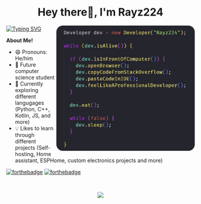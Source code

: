 <h1 align="center">Hey there👋, I'm Rayz224</h1>

<img align="right" src="https://github.com/Rayz224/Rayz224/blob/main/devLife.png" width="370" height="auto">

[![Typing SVG](https://readme-typing-svg.herokuapp.com?color=%2336BCF7&duration=2000&multiline=true&height=60&lines=Future+computer+science+student;If+everything+goes+well+%F0%9F%91%80+)](https://git.io/typing-svg)

**About Me!**

- 😄 Pronouns: He/him
- 💾 Future computer science student
- 🧾 Currently exploring different langugages (Python, C++, Kotlin, JS, and more) 
- 💡 Likes to learn through different projects (Self-hosting, Home assistant, ESPHome, custom electronics projects and more)


[![forthebadge](https://forthebadge.com/images/badges/built-by-developers.svg)](https://forthebadge.com)
[![forthebadge](https://forthebadge.com/images/badges/fuck-it-ship-it.svg)](https://forthebadge.com)

<br/>

<p align="center">
  <img src="https://github-readme-streak-stats.herokuapp.com?user=Rayz224&theme=city-lights&hide_border=true&date_format=M%20j%5B%2C%20Y%5D" />
</p>

